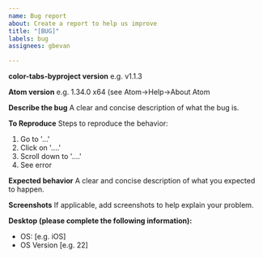 ```yaml
---
name: Bug report
about: Create a report to help us improve
title: "[BUG]"
labels: bug
assignees: gbevan

---
```


**color-tabs-byproject version**
e.g. v1.1.3

**Atom version**
e.g. 1.34.0 x64 (see Atom->Help->About Atom

**Describe the bug**
A clear and concise description of what the bug is.

**To Reproduce**
Steps to reproduce the behavior:
1. Go to '...'
2. Click on '....'
3. Scroll down to '....'
4. See error

**Expected behavior**
A clear and concise description of what you expected to happen.

**Screenshots**
If applicable, add screenshots to help explain your problem.

**Desktop (please complete the following information):**
 - OS: [e.g. iOS]
 - OS Version [e.g. 22]
